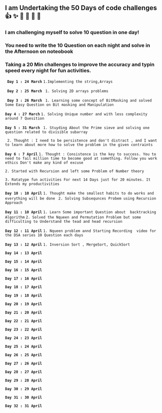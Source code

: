 ## **I am Undertaking the 50 Days of code challenges**:+1: :sparkles: :camel: :tada: :rocket: :metal:
### I am challenging myself to solve 10 question in one day!
### You need to write the 10 Question on each night and solve in the Afternoon on noteobook
### Taking a 20 Min challenges to improve the accuracy and typin speed every night for fun activities.

**` Day 1 : 24 March`**
```1.Implementing the string,Arrays ```

**` Day 2 : 25 March`**
``` 1. Solving 2D arrays problems```

**` Day 3 : 26 March`**
``` 1. Learning some concept of BitMasking and solved Some Easy Question on Bit masking and Manipulation```

**`Day 4 : 27 March`**
 ```1. Solving Unique number and with less complexity around 7 Quesition ```

**`Day 5 : 31 March`**
``` 1. Stuyding About the Prime sieve and solving one question related to divisible subarray``` 

``` 2. Thought : I need to be persistence and don't distract , and I want to learn about more how to solve the problem in the given contraints```

**`Day 6 : 7 April`**
```1. Thought : Consistence is the key to success. You to need to fail million time to become good at something. Follow you work ethics Don't make any kind of excuse```

```2. Started with Recursion and left some Problem of Number theory```

```3. Ratatype fun activities For next 14 Days just for 20 minutes. It Extends my productivities```

**`Day 10 : 10 April`**
``` 1. Thought make the smallest habits to do works and everything will be done ```
``` 2. Solving Subsequnces Probem using Recursion Approach```

**`Day 11 : 10 April`**
``` 1. Learn Some important Question about  backtracking Algorithm ```
``` 2. Solved the Nqueen and Permutation Problem but some difficulting to Understand the tead and head recursion ```

**`Day 12 : 11 April`**
```1. Nqueen problem annd Starting Recording  video for the DSA series 10 Question each days```

**`Day 13 : 12 April`**
```1. Inversion Sort , MergeSort, QuickSort  ```


**`Day 14 : 13 April`**


**`Day 15 : 14 April`**


**`Day 16 : 15 April`**



**`Day 17 : 16 April`**


**`Day 18 : 17 April`**


**`Day 19 : 18 April`**


**`Day 20 : 19 April`**



**`Day 21 : 20 April`**



**`Day 22 : 21 April`**



**`Day 23 : 22 April`**

**`Day 24 : 23 April`**

**`Day 25 : 24 April`**

**`Day 26 : 25 April`**

**`Day 27 : 26 April`**

**`Day 28 : 27 April`**

**`Day 29 : 28 April`**

**`Day 30 : 29 April`**

**`Day 31 : 30 April`**

**`Day 32 : 31 April`**

